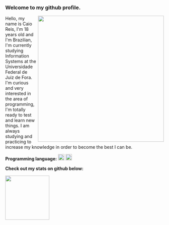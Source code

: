 ### Welcome to my github profile. 

<img src="https://raw.githubusercontent.com/MicaelliMedeiros/micaellimedeiros/master/image/computer-illustration.png" min-width="400px" max-width="400px" width="400px" align="right">

Hello, my name is Caio Reis, I'm 18 years old and I'm Brazilian, I'm currently studying Information Systems at the Universidade Federal de Juiz de Fora. I'm curious and very interested in the area of ​​programming, I'm totally ready to test and learn new things. I am always studying and practicing to increase my knowledge in order to become the best I can be.


<p align="left">
  <strong>Programming language:</strong>
    <img src="https://cdn.jsdelivr.net/gh/devicons/devicon/icons/cplusplus/cplusplus-original.svg" height="20" width="20"/>
    <img src="https://cdn.jsdelivr.net/gh/devicons/devicon/icons/html5/html5-original.svg" height="20" width="20"/>    
</p>

<p align="left">
  <strong>Check out my stats on github below:</strong>
    <div align="left">
      <a href="https://github.com/Caioreis08">
        <img loading="lazy" height="140em" src="https://github-readme-stats.vercel.app/api?username=Caioreis08&show_icons=true&theme=dracula&include_all_commits=true&count_private=true"/>
      </div>
</p>
